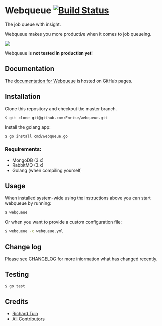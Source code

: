 # Webqueue [![Build Status](https://travis-ci.com/Enrise/webqueue.svg?token=bJj624tmX7p2HiV5a4rJ&branch=master)](https://travis-ci.com/Enrise/webqueue)

The job queue with insight.

Webqueue makes you more productive when it comes to job queueing.

![](http://i.imgur.com/Pg3sv7f.png)

Webqueue is **not tested in production yet**!

## Documentation

The [documentation for Webqueue](http://enrise.github.io/webqueue/) is hosted on GitHub pages.

## Installation

Clone this repository and checkout the master branch.
``` bash
$ git clone git@github.com:Enrise/webqueue.git
```

Install the golang app:

``` bash
$ go install cmd/webqueue.go
```


### Requirements:

* MongoDB (3.x)
* RabbitMQ (3.x)
* Golang (when compiling yourself)

## Usage

When installed system-wide using the instructions above you can start webqueue by running:

``` bash
$ webqueue
```

Or when you want to provide a custom configuration file:

``` bash
$ webqueue -c webqueue.yml
```

## Change log

Please see [CHANGELOG](CHANGELOG.md) for more information what has changed recently.

## Testing

``` bash
$ go test
```

## Credits

- [Richard Tuin](http://github.com/rtuin)
- [All Contributors](https://github.com/Enrise/webqueue/contributors)
